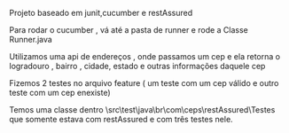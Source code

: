 Projeto baseado em junit,cucumber e restAssured

Para rodar o cucumber , vá até a pasta de runner e rode a Classe Runner.java

Utilizamos uma api de endereços , onde passamos um cep e ela retorna o logradouro , bairro , cidade, estado e outras informações daquele cep

Fizemos 2 testes no arquivo feature ( um teste com um cep válido e outro teste com um cep enexiste)


Temos uma classe dentro \src\test\java\br\com\ceps\restAssured\Testes que somente estava com restAssured e com três testes nele.
